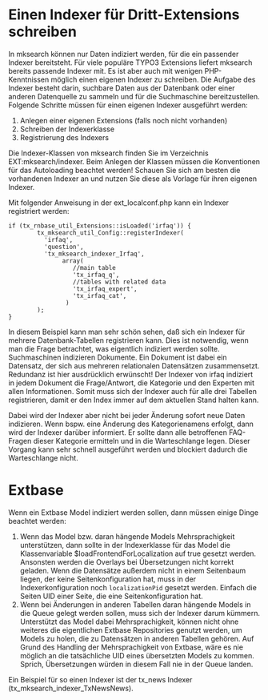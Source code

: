 Einen Indexer für Dritt-Extensions schreiben
============================================

In mksearch können nur Daten indiziert werden, für die ein passender Indexer bereitsteht. Für viele populäre TYPO3 Extensions liefert mksearch bereits passende Indexer mit. Es ist aber auch mit wenigen PHP-Kenntnissen möglich einen eigenen Indexer zu schreiben. Die Aufgabe des Indexer besteht darin, suchbare Daten aus der Datenbank oder einer anderen Datenquelle zu sammeln und für die Suchmaschine bereitzustellen. Folgende Schritte müssen für einen eigenen Indexer ausgeführt werden:

1.  Anlegen einer eigenen Extensions (falls noch nicht vorhanden)
2.  Schreiben der Indexerklasse
3.  Registrierung des Indexers

Die Indexer-Klassen von mksearch finden Sie im Verzeichnis EXT:mksearch/indexer. Beim Anlegen der Klassen müssen die Konventionen für das Autoloading beachtet werden! Schauen Sie sich am besten die vorhandenen Indexer an und nutzen Sie diese als Vorlage für ihren eigenen Indexer.

Mit folgender Anweisung in der ext\_localconf.php kann ein Indexer registriert werden:

    if (tx_rnbase_util_Extensions::isLoaded('irfaq')) {
            tx_mksearch_util_Config::registerIndexer(
              'irfaq',
              'question',
              'tx_mksearch_indexer_Irfaq',
                   array(
                      //main table
                      'tx_irfaq_q',
                      //tables with related data
                      'tx_irfaq_expert',
                      'tx_irfaq_cat',
                    )
            );
    }

In diesem Beispiel kann man sehr schön sehen, daß sich ein Indexer für mehrere Datenbank-Tabellen registrieren kann. Dies ist notwendig, wenn man die Frage betrachtet, was eigentlich indiziert werden sollte. Suchmaschinen indizieren Dokumente. Ein Dokument ist dabei ein Datensatz, der sich aus mehreren relationalen Datensätzen zusammensetzt. Redundanz ist hier ausdrücklich erwünscht! Der Indexer von irfaq indiziert in jedem Dokument die Frage/Antwort, die Kategorie und den Experten mit allen Informationen. Somit muss sich der Indexer auch für alle drei Tabellen registrieren, damit er den Index immer auf dem aktuellen Stand halten kann.

Dabei wird der Indexer aber nicht bei jeder Änderung sofort neue Daten indizieren. Wenn bspw. eine Änderung des Kategorienamens erfolgt, dann wird der Indexer darüber informiert. Er sollte dann alle betroffenen FAQ-Fragen dieser Kategorie ermitteln und in die Warteschlange legen. Dieser Vorgang kann sehr schnell ausgeführt werden und blockiert dadurch die Warteschlange nicht.

# Extbase
Wenn ein Extbase Model indiziert werden sollen, dann müssen einige Dinge beachtet werden:

1.  Wenn das Model bzw. daran hängende Models Mehrsprachigkeit unterstützen, dann sollte in der Indexerklasse für das Model die Klassenvariable $loadFrontendForLocalization auf true gesetzt werden. Ansonsten werden die Overlays bei Übersetzungen nicht korrekt geladen. Wenn die Datensätze außerdem nicht in einem Seitenbaum liegen, der keine Seitenkonfiguration hat, muss in der Indexerkonfiguration noch ``localizationPid`` gesetzt werden. Einfach die Seiten UID einer Seite, die eine Seitenkonfiguration hat.
2.  Wenn bei Änderungen in anderen Tabellen daran hängende Models in die Queue gelegt werden sollen, muss sich der Indexer darum kümmern. Unterstützt das Model dabei Mehrsprachigkeit, können nicht ohne weiteres die eigentlichen Extbase Repositories genutzt werden, um Models zu holen, die zu Datensätzen in anderen Tabellen gehören. Auf Grund des Handling der Mehrsprachigkeit von Extbase, wäre es nie möglich an die tatsächliche UID eines übersetzten Models zu kommen. Sprich, Übersetzungen würden in diesem Fall nie in der Queue landen.

Ein Beispiel für so einen Indexer ist der tx_news Indexer (tx_mksearch_indexer_TxNewsNews).
